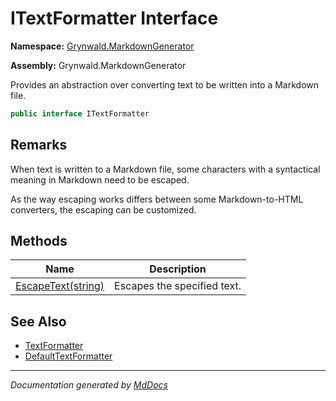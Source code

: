 # ITextFormatter Interface

**Namespace:** [Grynwald.MarkdownGenerator](../index.md)

**Assembly:** Grynwald.MarkdownGenerator

Provides an abstraction over converting text to be written into a Markdown file.

```csharp
public interface ITextFormatter
```

## Remarks

When text is written to a Markdown file, some characters with a syntactical meaning in Markdown need to be escaped.

As the way escaping works differs between some Markdown\-to\-HTML converters, the escaping can be customized.

## Methods

| Name                                        | Description                 |
| ------------------------------------------- | --------------------------- |
| [EscapeText(string)](methods/EscapeText.md) | Escapes the specified text. |

## See Also

- [TextFormatter](../MdSerializationOptions/properties/TextFormatter.md)
- [DefaultTextFormatter](../DefaultTextFormatter/index.md)

___

*Documentation generated by [MdDocs](https://github.com/ap0llo/mddocs)*
